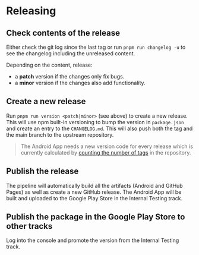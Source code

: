 # Releasing

## Check contents of the release

Either check the git log since the last tag or run `pnpm run changelog -u` to see the changelog including the unreleased content.

Depending on the content, release:

- a **patch** version if the changes only fix bugs.
- a **minor** version if the changes also add functionality.

## Create a new release

Run `pnpm run version <patch|minor>` (see above) to create a new release.
This will use npm built-in versioning to bump the version in `package.json` and create an entry to the `CHANGELOG.md`.
This will also push both the tag and the main branch to the upstream repository.

> The Android App needs a new version code for every release which is currently calculated by [counting the number of tags](./tools/versioning/src/lib/versioning.ts) in the repository.

## Publish the release

The pipeline will automatically build all the artifacts (Android and GitHub Pages) as well as create a new GitHub release.
The Android App will be built and uploaded to the Google Play Store in the Internal Testing track.

## Publish the package in the Google Play Store to other tracks

Log into the console and promote the version from the Internal Testing track.
